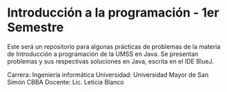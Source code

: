 # Introducción a la programación - 1er Semestre

Este será un repositorio para algunas prácticas de problemas de la materia de Introducción a programación de la UMSS en Java.
Se presentan problemas y sus respectivas soluciones en Java, escrita en el IDE BlueJ.

Carrera: Ingeniería informática
Universidad: Universidad Mayor de San Simón CBBA
Docente: Lic. Leticia Blanco
